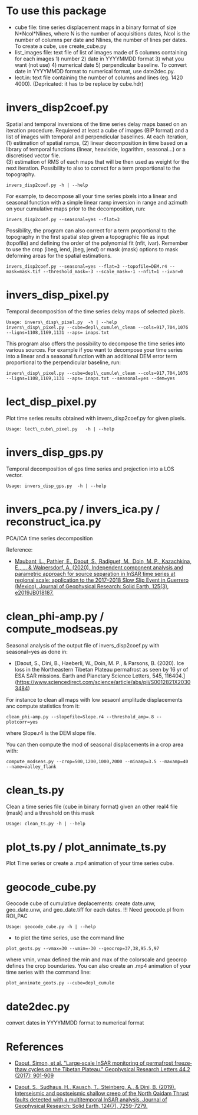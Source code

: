 To use this package
=============
* cube file: time series displacement maps in a binary format of size N\*Ncol\*Nlines, where N is the number of acquisitions dates, Ncol is the number of columns per date and Nlines, the number of lines per dates. To create a cube, use create\_cube.py
* list\_images file: text file of list of images made of 5 columns containing for each images 1) number 2) date in YYYYMMDD format 3) what you want (not use) 4) numerical date 5) perpendicular baseline.
To convert date in YYYYMMDD format to numerical format, use date2dec.py.
* lect.in: text file containing the number of columns and lines (eg. 1420 4000). (Depricated: it has to be replace by cube.hdr) 

invers\_disp2coef.py
============
Spatial and temporal inversions of the time series delay maps based on an iteration procedure. Requiered at least a cube of images (BIP format) and a list of images with temporal and perpendicular baselines. 
At each iteration, (1) estimation of spatial ramps, (2) linear decomposition in time based on a library of temporal functions (linear, heaviside, logarithm, seasonal...) or a discretised vector file.  
(3) estimation of RMS of each maps that will be then used as weight for the next iteration. Possibility to also to correct for a term proportional to the topography.

```
invers_disp2coef.py -h | --help
```

For example, to decompose all your time series pixels into a linear and seasonal function with a simple linear ramp inversion in range and azimuth on your cumulative maps prior to the decomposition, run:

```
invers_disp2coef.py --seasonal=yes --flat=3
```

Possibility, the program can also correct for a term proportional to the topography in the first spatial step given a topographic file as input (topofile) and defining the order of the polynomial fit (nfit, ivar). Remember to use the crop (ibeg, iend, jbeg, jend) or mask (mask) options to mask deforming areas for the spatial estimations.

```
invers_disp2coef.py --seasonal=yes --flat=3 --topofile=DEM.r4 --mask=mask.tif --threshold_mask=-3 --scale_mask=-1 --nfit=1 --ivar=0
```

invers\_disp\_pixel.py
============
Temporal decomposition of the time series delay maps of selected pixels. 

```
Usage: invers\_disp\_pixel.py  -h | --help 
invers\_disp\_pixel.py --cube=depl\_cumule\_clean --cols=917,704,1076 --ligns=1108,1169,1131 --aps= inaps.txt
```

This program also offers the possibility to decompose the time series into various sources. For example if you want to decompose your time series into a linear and a seasonal function with an additional DEM error term proportional to the perpendicular baseline, run:

```
invers\_disp\_pixel.py --cube=depl\_cumule\_clean --cols=917,704,1076 --ligns=1108,1169,1131 --aps= inaps.txt --seasonal=yes --dem=yes
```

lect\_disp\_pixel.py
=============

Plot time series results obtained with invers\_disp2coef.py for given pixels.

```
Usage: lect\_cube\_pixel.py   -h | --help
```

invers\_disp\_gps.py
============

Temporal decomposition of gps time series and projection into a LOS vector. 

```
Usage: invers_disp_gps.py  -h | --help 
``` 

invers\_pca.py / invers\_ica.py / reconstruct\_ica.py
============

PCA/ICA time series decomposition 

Reference:
* [Maubant, L., Pathier, E., Daout, S., Radiguet, M., Doin, M. P., Kazachkina, E., ... & Walpersdorf, A. (2020). Independent component analysis and parametric approach for source separation in InSAR time series at regional scale: application to the 2017–2018 Slow Slip Event in Guerrero (Mexico). Journal of Geophysical Research: Solid Earth, 125(3), e2019JB018187.](https://agupubs.onlinelibrary.wiley.com/doi/full/10.1029/2019JB018187)


clean\_phi-amp.py / compute\_modseas.py
============

Seasonal analysis of the output file of invers\_disp2coef.py with seasonal=yes as done in:

* [Daout, S., Dini, B., Haeberli, W., Doin, M. P., & Parsons, B. (2020). Ice loss in the Northeastern Tibetan Plateau permafrost as seen by 16 yr of ESA SAR missions. Earth and Planetary Science Letters, 545, 116404.] (https://www.sciencedirect.com/science/article/abs/pii/S0012821X20303484)

For instance to clean all maps with low sesaonl amplitude displacements anc compute statistics from it:

```
clean_phi-amp.py --slopefile=Slope.r4 --threshold_amp=.8 --plotcorr=yes
```

where Slope.r4 is the DEM slope file. 

You can then compute the mod of seasonal displacements in a crop area with:

```
compute_modseas.py --crop=500,1200,1000,2000 --minamp=3.5 --maxamp=40 --name=valley_flank 
```

clean\_ts.py
============
Clean a time series file (cube in binary format) given an other real4 file (mask) and a threshold on this mask

```
Usage: clean_ts.py -h | --help
```


plot\_ts.py / plot\_annimate\_ts.py
============

Plot Time series or create a .mp4 animation of your time series cube. 
 

geocode\_cube.py
============
Geocode cube of cumulative deplacements: create date.unw, geo\_date.unw, and geo\_date.tiff for each dates. !!! Need geocode.pl from ROI\_PAC

```
Usage: geocode_cube.py -h | --help
```

- to plot the time series, use the command line

```
plot_geots.py --vmax=30 --vmin=-30 --geocrop=37,38,95.5,97
```

where vmin, vmax defined the min and max of the colorscale and geocrop defines the crop boundaries. You can also create an .mp4 animation of your time series with the command line:

```
plot_annimate_geots.py --cube=depl_cumule
```

date2dec.py
============
convert dates in YYYYMMDD format to numerical format


 References
============

* [Daout, Simon, et al. "Large‐scale InSAR monitoring of permafrost freeze‐thaw cycles on the Tibetan Plateau." Geophysical Research Letters 44.2 (2017): 901-909](https://agupubs.onlinelibrary.wiley.com/doi/abs/10.1002/2016GL070781)

* [Daout, S., Sudhaus, H., Kausch, T., Steinberg, A., & Dini, B. (2019). Interseismic and postseismic shallow creep of the North Qaidam Thrust faults detected with a multitemporal InSAR analysis. Journal of Geophysical Research: Solid Earth, 124(7), 7259-7279.](https://agupubs.onlinelibrary.wiley.com/doi/full/10.1029/2019JB017692)



